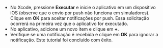 
* No Xcode, pressione **Executar** e inicie o aplicativo em um dispositivo iOS (observe que o envio por push não funciona em simuladores). Clique em **OK** para aceitar notificações por push. Essa solicitação ocorrerá na primeira vez que o aplicativo for executado.
* No aplicativo, adicione um novo item e clique em **+**.
* Verifique se uma notificação é recebida e clique em **OK** para ignorar a notificação. Este tutorial foi concluído com êxito.



<!--HONumber=Nov16_HO3-->


